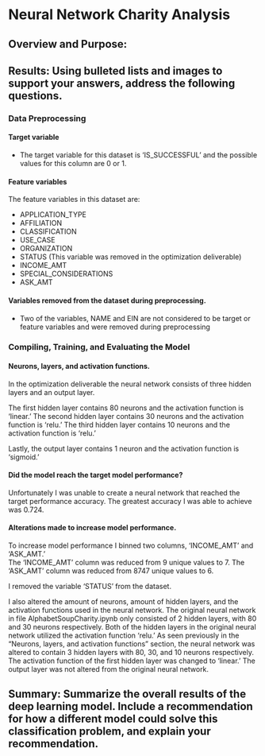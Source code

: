 # Neural Network Charity Analysis
## Overview and Purpose:




## Results: Using bulleted lists and images to support your answers, address the following questions. 
### Data Preprocessing
#### Target variable 
- The target variable for this dataset is ‘IS_SUCCESSFUL’ and the possible values for this column are 0 or 1.

#### Feature variables
The feature variables in this dataset are:
- APPLICATION_TYPE
- AFFILIATION
- CLASSIFICATION
- USE_CASE
- ORGANIZATION
- STATUS (This variable was removed in the optimization deliverable)
- INCOME_AMT
- SPECIAL_CONSIDERATIONS
- ASK_AMT


#### Variables removed from the dataset during preprocessing.
- Two of the variables, NAME and EIN are not considered to be target or feature variables and were removed during preprocessing 

### Compiling, Training, and Evaluating the Model
#### Neurons, layers, and activation functions.
In the optimization deliverable the neural network consists of three hidden layers and an output layer. 

The first hidden layer contains 80 neurons and the activation function is ‘linear.’
The second hidden layer contains 30 neurons and the activation function is ‘relu.’
The third hidden layer contains 10 neurons and the activation function is ‘relu.’

Lastly, the output layer contains 1 neuron and the activation function is ‘sigmoid.’

#### Did the model reach the target model performance?
Unfortunately I was unable to create a neural network that reached the target performance accuracy. The greatest accuracy I was able to achieve was 0.724.

#### Alterations made to increase model performance.
To increase model performance I binned two columns, ‘INCOME_AMT’ and ‘ASK_AMT.’  
The ‘INCOME_AMT’ column was reduced from 9 unique values to 7. The ‘ASK_AMT’ column was reduced from 8747 unique values to 6.

I removed the variable ‘STATUS’ from the dataset. 

I also altered the amount of neurons, amount of hidden layers, and the activation functions used in the neural network. 
The original neural network in file AlphabetSoupCharity.ipynb only consisted of 2 hidden layers, with 80 and 30 neurons respectively. Both of the hidden layers in the original neural network utilized the activation function ‘relu.’ 
As seen previously in the “Neurons, layers, and activation functions” section, the neural network was altered to contain 3 hidden layers with 80, 30, and 10 neurons respectively. The activation function of the first hidden layer was changed to ‘linear.’   The output layer was not altered from the original neural network. 

## Summary: Summarize the overall results of the deep learning model. Include a recommendation for how a different model could solve this classification problem, and explain your recommendation.
